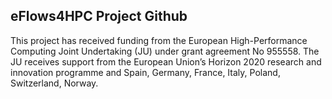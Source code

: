## eFlows4HPC Project Github

This project has received funding from the European High-Performance Computing Joint Undertaking (JU) under grant agreement No 955558. 
The JU receives support from the European Union’s Horizon 2020 research and innovation programme and Spain, Germany, France, Italy, Poland, Switzerland, Norway. 


